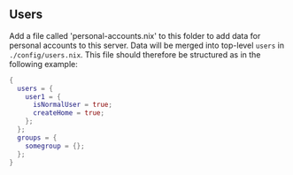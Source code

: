 ## Users

Add a file called 'personal-accounts.nix' to this 
folder to add data for personal accounts to this
server. Data will be merged into top-level `users`
in `./config/users.nix`. This file should therefore
be structured as in the following example:
```nix
{
  users = {
    user1 = {
      isNormalUser = true;
      createHome = true;
    };
  };
  groups = {
    somegroup = {};
  };
}
```